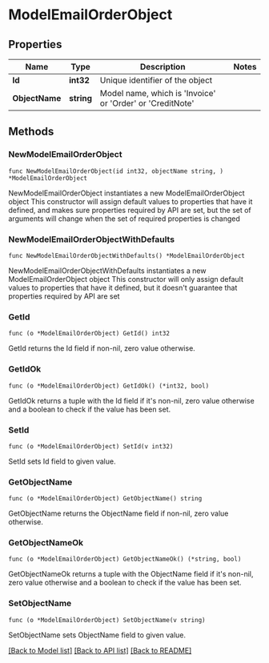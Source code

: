 # ModelEmailOrderObject

## Properties

Name | Type | Description | Notes
------------ | ------------- | ------------- | -------------
**Id** | **int32** | Unique identifier of the object | 
**ObjectName** | **string** | Model name, which is &#39;Invoice&#39; or &#39;Order&#39; or &#39;CreditNote&#39; | 

## Methods

### NewModelEmailOrderObject

`func NewModelEmailOrderObject(id int32, objectName string, ) *ModelEmailOrderObject`

NewModelEmailOrderObject instantiates a new ModelEmailOrderObject object
This constructor will assign default values to properties that have it defined,
and makes sure properties required by API are set, but the set of arguments
will change when the set of required properties is changed

### NewModelEmailOrderObjectWithDefaults

`func NewModelEmailOrderObjectWithDefaults() *ModelEmailOrderObject`

NewModelEmailOrderObjectWithDefaults instantiates a new ModelEmailOrderObject object
This constructor will only assign default values to properties that have it defined,
but it doesn't guarantee that properties required by API are set

### GetId

`func (o *ModelEmailOrderObject) GetId() int32`

GetId returns the Id field if non-nil, zero value otherwise.

### GetIdOk

`func (o *ModelEmailOrderObject) GetIdOk() (*int32, bool)`

GetIdOk returns a tuple with the Id field if it's non-nil, zero value otherwise
and a boolean to check if the value has been set.

### SetId

`func (o *ModelEmailOrderObject) SetId(v int32)`

SetId sets Id field to given value.


### GetObjectName

`func (o *ModelEmailOrderObject) GetObjectName() string`

GetObjectName returns the ObjectName field if non-nil, zero value otherwise.

### GetObjectNameOk

`func (o *ModelEmailOrderObject) GetObjectNameOk() (*string, bool)`

GetObjectNameOk returns a tuple with the ObjectName field if it's non-nil, zero value otherwise
and a boolean to check if the value has been set.

### SetObjectName

`func (o *ModelEmailOrderObject) SetObjectName(v string)`

SetObjectName sets ObjectName field to given value.



[[Back to Model list]](../README.md#documentation-for-models) [[Back to API list]](../README.md#documentation-for-api-endpoints) [[Back to README]](../README.md)


